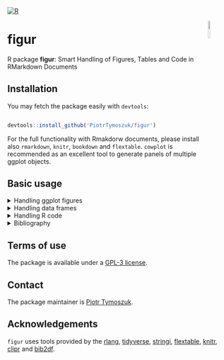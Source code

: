 [![R](https://github.com/PiotrTymoszuk/figur/actions/workflows/r.yml/badge.svg)](https://github.com/PiotrTymoszuk/figur/actions/workflows/r.yml)

<img src="https://user-images.githubusercontent.com/80723424/226479684-947398af-ff69-4ed4-882d-61b724136b65.png" width="10%" height="10%" align = "right">

# figur
R package __figur__: Smart Handling of Figures, Tables and Code in RMarkdown Documents

## Installation

You may fetch the package easily with `devtools`: 

```r

devtools::install_github('PiotrTymoszuk/figur')

```

For the full functionality with Rmakdorw documents, please install also `rmarkdown`, `knitr`, `bookdown` and `flextable`. `cowplot` is recommended as an excellent tool to generate panels of multiple ggplot objects.


## Basic usage

<details>
   <summary>Handling ggplot figures</summary>

### Handling ggplot figures

The core functionality of the `figur` package is the convenient storage and insertion/referencing of figures, preferably in the `ggplot` format, in RMarkdown documents. You may create `ggplot` graphs in an usual way:

```r

library(tidyverse)
library(cowplot) ## to create multi-graph panels

## plotting data 

  test_cars <- mtcars %>%
    rownames_to_column('car') %>%
    as_tibble
    
> test_cars
# A tibble: 32 × 12
   car                 mpg   cyl  disp    hp  drat    wt  qsec    vs    am  gear  carb
   <chr>             <dbl> <dbl> <dbl> <dbl> <dbl> <dbl> <dbl> <dbl> <dbl> <dbl> <dbl>
 1 Mazda RX4          21       6  160    110  3.9   2.62  16.5     0     1     4     4
 2 Mazda RX4 Wag      21       6  160    110  3.9   2.88  17.0     0     1     4     4
 3 Datsun 710         22.8     4  108     93  3.85  2.32  18.6     1     1     4     1
 4 Hornet 4 Drive     21.4     6  258    110  3.08  3.22  19.4     1     0     3     1
 5 Hornet Sportabout  18.7     8  360    175  3.15  3.44  17.0     0     0     3     2
 6 Valiant            18.1     6  225    105  2.76  3.46  20.2     1     0     3     1
 7 Duster 360         14.3     8  360    245  3.21  3.57  15.8     0     0     3     4
 8 Merc 240D          24.4     4  147.    62  3.69  3.19  20       1     0     4     2
 9 Merc 230           22.8     4  141.    95  3.92  3.15  22.9     1     0     4     2
10 Merc 280           19.2     6  168.   123  3.92  3.44  18.3     1     0     4     4
# … with 22 more rows
# ℹ Use `print(n = ...)` to see more rows  

## plots

 car_dist <- test_cars %>%
    ggplot(aes(x = mpg,
               y = reorder(car, mpg))) +
    geom_bar(stat = 'identity',
             fill = 'steelblue') +
    theme_classic() +
    theme(axis.title.y = element_blank()) +
    labs(title = 'Miles per gallon')


  car_cyl <- test_cars %>%
    ggplot(aes(x = cyl,
               y = mpg,
               color = factor(gear))) +
    geom_point(shape = 16,
               position = position_jitter(width = 0.1, height = 0.15)) +
    theme_light() +
    labs(title = 'Mlies per gallon',
         fill = 'Gears')

  car_panel <- plot_grid(car_dist,
                         car_cyl,
                         ncol = 2,
                         labels = LETTERS)

```

Subsequently, they can be converted into `figure` class objects keeping together the graph, its width and height (`w` and `h`), label representing the file name on the disc, reference name (`ref_name`) and caption used later in the RMarkdown document. This can be easily done by calling `as_figure()`: 

```r

## call as_figure() to create a figure object

fig_list <- list(fig1 = as_figure(car_dist,
                                    w = 90,
                                    h = 90,
                                    label = 'test1',
                                    ref_name = 'test1_figure',
                                    caption = 'caption for Figure 1'),
                   fig2 = as_figure(car_cyl,
                                    w = 90,
                                    h = 90,
                                    label = 'test2',
                                    ref_name = 'test2_figure',
                                    caption = 'caption for Figure 2'))
                                    
 car_figure <- as_figure(car_panel,
                          label = 'car_panel',
                          w = 180,
                          h = 120,
                          unit = 'mm')

```
The subsequent insertion of a figure chunk in the RMarkdown document works seamlessly with the `insert()` method. The dimensions are automatically converted into inches or provided as a function call. By default, the figure chunk is copied to your clipboard. Alternatively, it can append an existing .Rmd file. 
Of note, the `insert()` method takes care for chunk names compatible with the standard Rmarkdown/bookdown format, e.g. by substitution of '_':

```r

## canonical Rmarkdown/bookdown format: the chunk is copied into the clipboard

insert(fig_list$fig1)

# ```{r fig-test1-figure, fig.width = 3.543307083, fig.height = 3.543307083, fig.cap = 'caption for Figure 1'}

# fig_list$fig1$plot

# ```

# __Figure \@ref(fig:fig-test1-figure). caption for Figure 1__ 
# _<<legend>>_

## dimensions as a functon call: insensitive to later resizing of the figure

insert(fig_list$fig2, relative_dim = TRUE)

# ```{r fig-test2-figure, fig.width = figur::convert(fig_list$fig2, to = 'in')$w, fig.height = figur::convert(fig_list$fig2, to = 'in')$h, fig.cap = 'caption # for Figure 2'}

# fig_list$fig2$plot

# ```

# __Figure \@ref(fig:fig-test2-figure). caption for Figure 2__ 
# _<<legend>>_

```
Finally, by calling `refer()` a Rmarkdown/bookdown-compatible reference to the figure is generated and, by default, copied to the clipboard. To save the figure on the disc, use `pickle()` - the file name and image dimensions are stored in the object: 

```r

## referencing

refer(fig_list$fig1)

Figure \@ref(fig:fig-test1-figure)

pickle(fig_list$fig1)

```
</details>

<details>
   <summary>Handling data frames</summary>

### Handling data frames

Basically, any data frame may be converted to an `mdtable` object, which as in case of graph-storing `figur` instance, bundles the data frame with its later reference and caption in the Rmarkdown document:
   
```r
   
   test_tbl <- as_mdtable(mtcars,
                         label = 'mt_cars',
                         ref_name = 'mt_cars',
                         caption = 'Car data')
               
> head(test_tbl)
                   mpg cyl disp  hp drat    wt  qsec vs am gear carb
Mazda RX4         21.0   6  160 110 3.90 2.620 16.46  0  1    4    4
Mazda RX4 Wag     21.0   6  160 110 3.90 2.875 17.02  0  1    4    4
Datsun 710        22.8   4  108  93 3.85 2.320 18.61  1  1    4    1
Hornet 4 Drive    21.4   6  258 110 3.08 3.215 19.44  1  0    3    1
Hornet Sportabout 18.7   8  360 175 3.15 3.440 17.02  0  0    3    2
Valiant           18.1   6  225 105 2.76 3.460 20.22  1  0    3    1
   
   
```
Insertion of the corresponding chunk into the Rmarkdown document and referencing is analogically done with the `insert()` and `refer()` methods. By default, the output is copied to the clipboard:
   
```r
   
> insert(test_tbl)
# ```{r tab-mt-cars, tab.cap = 'Car data'}

# flextable::flextable(test_tbl)

# ```

> refer(test_tbl)
Table \@ref(tab:tab-mt-cars)
   
```   
</details>

<details>
   <summary>Handling R code</summary>
   
### Handling R code
   
Management of R code in Rmarkdown may pose a challenge, especially in lengthy documents with multiple repeating inline code elements. Additionally, debugging may consume lots of time. A smarter alternative to the 'copy-paste' approach and tesing the code in the console is provided with the `mdexpr` object. Virtually any R expression may be wrapped with `mdexpr()` which stores the text code representation and evaluation result. By this means, any evaluation errors are directly reported:
   
```r
   
## error-free evaluation
   
test_mdexpr <- mdexpr(nrow(mtcars), ref_name = 'mtcar_size')
                  
> test_mdexpr
mdexpr: {nrow(mtcars)} = 32
   
## errors are raised at creation of the mdexpr:
   
> mdexpr(mtcars$mpg[1, 2], ref_name = 'mtcar_size')
Error in mtcars$mpg[1, 2] : incorrect number of dimensions                
     
```

The code chunk is inserted as an inline element with the `refer()` call and as a multi-line chunk with the `insert()` method. By default, the output is copied into the clipboard:
   
```r
   
> refer(test_mdexpr)
# `r nrow(mtcars)`
   
> insert(test_mdexpr)
#```{r mtcar-size}

#nrow(mtcars)

#```
   
```
   
</details>
   
<details>
   <summary>Bibliography</summary>
   
 ## Bibliography
   
In my experience, a combination of an external citation manager and R Studio is not the most efficient one. The `mdbib` object storing the bibliography derived from the most common BibTex format and enabling for search via regular expression and referencing directly from R can make management of literature references more straightforward. 

To create a `mdbib` object, just read your BibTex file from the disc with `read_bib()`:
  
```r
   
mol_bib <- read_bib('./test/mol_biblio.bib')
           
>  mol_bib
# A tibble: 10 × 33
   CATEGORY BIBTEXKEY ADDRESS ANNOTE AUTHOR BOOKT…¹ CHAPTER CROSS…² EDITION EDITOR HOWPU…³ INSTI…⁴ JOURNAL KEY   MONTH NOTE  NUMBER
 * <chr>    <chr>     <chr>   <chr>  <list> <chr>   <chr>   <chr>   <chr>   <list> <chr>   <chr>   <chr>   <chr> <chr> <chr> <chr> 
 1 ARTICLE  Cavalier… NA      NA     <chr>  NA      NA      NA      NA      <chr>  NA      NA      JCO pr… NA    nov   NA    5     
 2 ARTICLE  Wu2020    NA      NA     <chr>  NA      NA      NA      NA      <chr>  NA      NA      Molecu… NA    jun   NA    1     
 3 ARTICLE  Ding2022  NA      NA     <chr>  NA      NA      NA      NA      <chr>  NA      NA      Fronti… NA    feb   NA    NA    
 4 ARTICLE  Wichmann… NA      NA     <chr>  NA      NA      NA      NA      <chr>  NA      NA      Intern… NA    dec   NA    12    
 5 ARTICLE  Keck2015  NA      NA     <chr>  NA      NA      NA      NA      <chr>  NA      NA      Clinic… NA    feb   NA    4     
 6 ARTICLE  Walter20… NA      NA     <chr>  NA      NA      NA      NA      <chr>  NA      NA      PloS o… NA    feb   NA    2     
 7 ARTICLE  VanHooff… NA      NA     <chr>  NA      NA      NA      NA      <chr>  NA      NA      Journa… NA    nov   NA    33    
 8 ARTICLE  Lawrence… NA      NA     <chr>  NA      NA      NA      NA      <chr>  NA      NA      Nature… NA    jan   NA    7536  
 9 ARTICLE  Mermel20… NA      NA     <chr>  NA      NA      NA      NA      <chr>  NA      NA      Genome… NA    apr   NA    4     
10 ARTICLE  Benjamin… NA      NA     <chr>  NA      NA      NA      NA      <chr>  NA      NA      bioRxiv NA    dec   NA    NA    
# … with 16 more variables: ORGANIZATION <chr>, PAGES <chr>, PUBLISHER <chr>, SCHOOL <chr>, SERIES <chr>, TITLE <chr>, TYPE <chr>,
#   VOLUME <chr>, YEAR <dbl>, ABSTRACT <chr>, DOI <chr>, ISSN <chr>, KEYWORDS <chr>, MENDELEY.TAGS <chr>, PMID <chr>, URL <chr>,
#   and abbreviated variable names ¹​BOOKTITLE, ²​CROSSREF, ³​HOWPUBLISHED, ⁴​INSTITUTION
# ℹ Use `colnames()` to see all variable names
   
```
Technically, the `mdbib` instance is nothing else as a data frame or tibble which may be searched with your favourite tool set like tidyverse's `filter()`. 
The `figur` package offers also a possibilty to search with regular expressions via `reglook()`. Finally, the citations can be easily pasted into your Rmarkdown document by calling `refer()`. The whole procedure works particularly caompact in a pipeline:
   
```r
   
 ## be default the output is copied into the clipboard:
   
   mol_bib %>%
    reglook(regex = '(The Cancer)|(GSE\\d+)') %>%
    refer
   
  # [@Cavalieri2021; @Lawrence2015]
   
```
   
</details>

## Terms of use

The package is available under a [GPL-3 license](https://github.com/PiotrTymoszuk/figur/blob/main/LICENSE).

## Contact

The package maintainer is [Piotr Tymoszuk](mailto:piotr.s.tymoszuk@gmail.com).

## Acknowledgements

`figur` uses tools provided by the [rlang](https://rlang.r-lib.org/), [tidyverse](https://www.tidyverse.org/), [stringi](https://stringi.gagolewski.com/), [flextable](https://ardata-fr.github.io/flextable-book/), [knitr](https://yihui.org/knitr/), [clipr](https://github.com/mdlincoln/clipr) and [bib2df](https://github.com/ropensci/bib2df).
